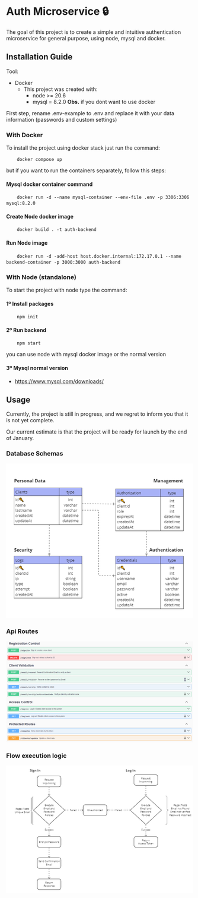 # Auth Microservice 🔒

The goal of this project is to create a simple and intuitive authentication microservice for general purpose, using node, mysql and docker.

## Installation Guide

Tool:

* Docker
    *  This project was created with:
        - node >= 20.6 
        - mysql = 8.2.0 
        **Obs.** if you dont want to use docker

First step, rename .env-example to .env and replace it with your data information (passwords and custom settings)

### With Docker

To install the project using docker stack just run the command:

```
    docker compose up
```

but if you want to run the containers separately, follow this steps:

#### Mysql docker container command

```
    docker run -d --name mysql-container --env-file .env -p 3306:3306 mysql:8.2.0
```

#### Create Node docker image

```
    docker build . -t auth-backend
```

#### Run Node image

```
    docker run -d -add-host host.docker.internal:172.17.0.1 --name backend-container -p 3000:3000 auth-backend
```

### With Node (standalone)

To start the project with node type the command:

#### 1º Install packages
```
    npm init
```
#### 2º Run backend

```
    npm start
```

you can use node with mysql docker image or the normal version 

#### 3º Mysql normal version

* https://www.mysql.com/downloads/

## Usage

Currently, the project is still in progress, and we regret to inform you that it is not yet complete. 

Our current estimate is that the project will be ready for launch by the end of January. 

### Database Schemas

![Alt text](doc/imgs/schemas.png)

### Api Routes

![Alt text](doc/imgs/routes.png)

### Flow execution logic

![Alt text](doc/imgs/flowchart.png)
